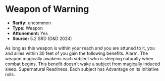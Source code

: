 
# Weapon of Warning

* **Rarity:** uncommon
* **Type:** Weapon
* **Attunement:** Yes
* **Source:** 5.2 SRD (D&D 2024)


As long as this weapon is within your reach and you are attuned to it, you and allies within 30 feet of you gain the following benefits. Alarm. The weapon magically awakens each subject who is sleeping naturally when combat begins. This benefit doesn't wake a subject from magically induced sleep. Supernatural Readiness. Each subject has Advantage on its Initiative rolls.
